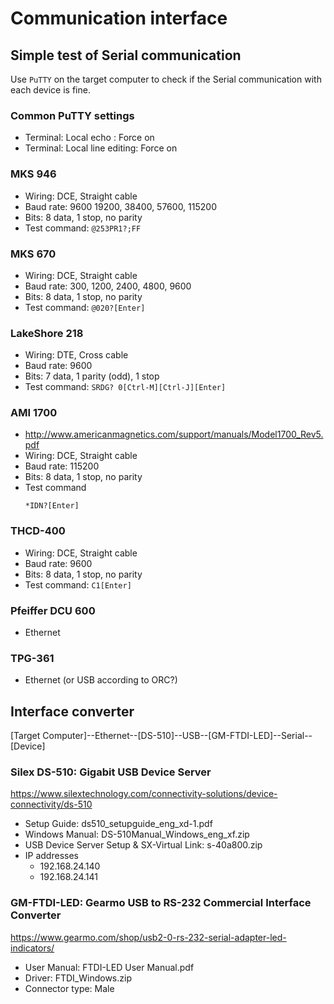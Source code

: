 # Communication interface

## Simple test of Serial communication

Use `PuTTY` on the target computer to check if the Serial communication with each device is fine.

### Common PuTTY settings

* Terminal: Local echo        : Force on
* Terminal: Local line editing: Force on

### MKS 946

* Wiring: DCE, Straight cable
* Baud rate: 9600 19200, 38400, 57600, 115200
* Bits: 8 data, 1 stop, no parity
* Test command: `@253PR1?;FF`

### MKS 670

* Wiring: DCE, Straight cable
* Baud rate: 300, 1200, 2400, 4800, 9600
* Bits: 8 data, 1 stop, no parity
* Test command: `@020?[Enter]`

### LakeShore 218

* Wiring: DTE, Cross cable
* Baud rate: 9600
* Bits: 7 data, 1 parity (odd), 1 stop
* Test command: `SRDG? 0[Ctrl-M][Ctrl-J][Enter]`

### AMI 1700

* http://www.americanmagnetics.com/support/manuals/Model1700_Rev5.pdf
* Wiring: DCE, Straight cable
* Baud rate: 115200
* Bits: 8 data, 1 stop, no parity
* Test command
    ```
    *IDN?[Enter]
    ```

### THCD-400

* Wiring: DCE, Straight cable
* Baud rate: 9600
* Bits: 8 data, 1 stop, no parity
* Test command: `C1[Enter]`

### Pfeiffer DCU 600

* Ethernet

### TPG-361

* Ethernet (or USB according to ORC?)


## Interface converter

[Target Computer]--Ethernet--[DS-510]--USB--[GM-FTDI-LED]--Serial--[Device]

### Silex DS-510: Gigabit USB Device Server

https://www.silextechnology.com/connectivity-solutions/device-connectivity/ds-510

* Setup Guide: ds510_setupguide_eng_xd-1.pdf
* Windows Manual: DS-510Manual_Windows_eng_xf.zip
* USB Device Server Setup & SX-Virtual Link: s-40a800.zip
* IP addresses
    - 192.168.24.140
    - 192.168.24.141

### GM-FTDI-LED: Gearmo USB to RS-232 Commercial Interface Converter

https://www.gearmo.com/shop/usb2-0-rs-232-serial-adapter-led-indicators/

* User Manual: FTDI-LED User Manual.pdf
* Driver: FTDI_Windows.zip
* Connector type: Male

